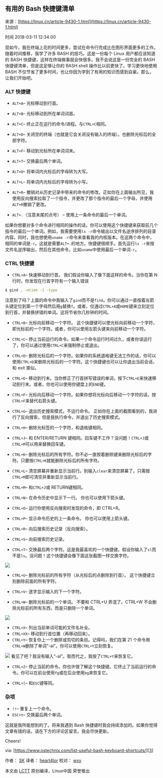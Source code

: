 ## 有用的 Bash 快捷键清单

来源：[https://linux.cn/article-9430-1.html](https://linux.cn/article-9430-1.html)

时间 2018-03-11 12:34:00

 
现如今，我在终端上花的时间更多，尝试在命令行完成比在图形界面更多的工作。随着时间推移，我学了许多 BASH 的技巧。这是一份每个 Linux 用户都应该知道的 BASH 快捷键，这样在终端做事就会快很多。我不会说这是一份完全的 BASH 快捷键清单，但是这足够让你的 BASH shell 操作比以前更快了。学习更快地使用 BASH 不仅节省了更多时间，也让你因为学到了有用的知识而感到自豪。那么，让我们开始吧。
 
### ALT 快捷键
 

* `ALT+A`– 光标移动到行首。  
* `ALT+B`– 光标移动到所在单词词首。  
* `ALT+C`– 终止正在运行的命令/进程。与`CTRL+C`相同。  
* `ALT+D`– 关闭空的终端（也就是它会关闭没有输入的终端）。也删除光标后的全部字符。  
* `ALT+F`– 移动到光标所在单词词末。  
* `ALT+T`– 交换最后两个单词。  
* `ALT+U`– 将单词内光标后的字母转为大写。  
* `ALT+L`– 将单词内光标后的字母转为小写。  
* `ALT+R`– 撤销对从历史记录中带来的命令的修改。正如你在上面输出所见，我使用反向搜索拉取了一个指令，并更改了那个指令的最后一个字母，并使用`ALT+R`撤销了更改。 
  
* `ALT+.`（注意末尾的点号） – 使用上一条命令的最后一个单词。  
 

如果你想要对多个命令进行相同的操作的话，你可以使用这个快捷键来获取前几个指令的最后一个单词。例如，我需要使用`ls -r`命令输出以文件名逆序排列的目录内容。同时，我也想使用`uname -r`命令来查看我的内核版本。在这两个命令中，相同的单词是`-r`。这就是需要`ALT+.`的地方。快捷键很顺手。首先运行`ls -r`来按文件名逆序输出，然后在其他命令，比如`uname`中使用最后一个单词`-r`。 
 
### CTRL 快捷键
 

* `CTRL+A`– 快速移动到行首。
我们假设你输入了像下面这样的命令。当你在第 N 行时，你发现在行首字符有一个输入错误

```sh
$ gind . -mtime -1 -type
```
注意到了吗？上面的命令中我输入了`gind`而不是`find`。你可以通过一直按着左箭头键定位到第一个字母然后用`g`替换`f`。或者，仅通过`CTRL+A`或`HOME`键来立刻定位到行首，并替换拼错的单词。这将节省你几秒钟的时间。 
  
* `CTRL+B`– 光标向前移动一个字符。
这个快捷键可以使光标向前移动一个字符，即光标前的一个字符。或者，你可以使用左箭头键来向前移动一个字符。
  
* `CTRL+C`– 停止当前运行的命令。如果一个命令运行时间过久，或者你误运行了，你可以通过使用`CTRL+C`来强制停止或退出。 
  
* `CTRL+D`– 删除光标后的一个字符。如果你的系统退格键无法工作的话，你可以使用`CTRL+D`来删除光标后的一个字符。这个快捷键也可以让你退出当前会话，和 exit 类似。 
  
* `CTRL+E`– 移动到行末。当你修正了行首拼写错误的单词，按下`CTRL+E`来快速移动到行末。或者，你也可以使用你键盘上的`END`键。 
  
* `CTRL+F`– 光标向后移动一个字符。如果你想将光标向后移动一个字符的话，按`CTRL+F`来替代右箭头键。 
  
* `CTRL+G`– 退出历史搜索模式，不运行命令。
正如你在上面的截图看到的，我进行了反向搜索，但是我执行命令，并退出了历史搜索模式。
  
* `CTRL+H`– 删除光标签的一个字符，和退格键相同。  
* `CTRL+J`– 和 ENTER/RETURN 键相同。回车键不工作？没问题！`CTRL+J`或`CTRL+M`可以用来替换回车键。 
  
* `CTRL+K`– 删除光标后的所有字符。你不必一直按着删除键来删除光标后的字符。只要按`CTRL+K`就能删除光标后的所有字符。 
  
* `CTRL+L`– 清空屏幕并重新显示当前行。别输入`clear`来清空屏幕了。只需按`CTRL+M`即可清空并重新显示当前行。 
  
* `CTRL+M`– 和`CTRL+J`或 RETURN键相同。  
* `CTRL+N`– 在命令历史中显示下一行。
你也可以使用下箭头键。
  
* `CTRL+O`– 运行你使用反向搜索时发现的命令，即 CTRL+R。  
* `CTRL+P`– 显示命令历史的上一条命令。
你也可以使用上箭头键。
  
* `CTRL+R`– 向后搜索历史记录（反向搜索）。  
* `CTRL+S`– 向前搜索历史记录。  
* `CTRL+T`– 交换最后两个字符。这是我最喜欢的一个快捷键。假设你输入了`sl`而不是`ls`。没问题！这个快捷键会像下面这张截图一样交换字符。 

![][0]
  
* `CTRL+U`– 删除光标前的所有字符（从光标后的点删除到行首）。
这个快捷键立刻删除前面的所有字符。
  
* `CTRL+V`– 逐字显示输入的下一个字符。  
* `CTRL+W`– 删除光标前的一个单词。
不要和 CTRL+U 弄混了。CTRL+W 不会删除光标前的所有东西，而是只删除一个单词。

![][1]
  
* `CTRL+X`– 列出当前单词可能的文件名补全。  
* `CTRL+XX`– 移动到行首位置（再移动回来）。  
* `CTRL+Y`– 恢复你上一个删除或剪切的条目。记得吗，我们在第 21 个命令用`CTRL+W`删除了单词“-al”。你可以使用`CTRL+Y`立刻恢复。 

![][2]
看见了吧？我没有输入“-al”。取而代之，我按了`CTRL+Y`来恢复它。 
  
* `CTRL+Z`– 停止当前的命令。你也许很了解这个快捷键。它终止了当前运行的命令。你可以在前台使用`fg`或在后台使用`bg`来恢复它。 
  
* `CTRL+[`– 和`ESC`键等同。  
 

### 杂项
 

* `!!`– 重复上一个命令。  
* `ESC+t`– 交换最后两个单词。  
 

这就是我所能想到的了。将来我遇到 Bash 快捷键时我会持续添加的。如果你觉得文章有错的话，请在下方的评论区留言。我会尽快更新。
 
Cheers!
 
via: [https://www.ostechnix.com/list-useful-bash-keyboard-shortcuts/][3] 
 
作者： [SK][4] 译者： [heart4lor][5] 校对： [wxy][6] 
 
本文由 [LCTT][7] 原创编译，Linux中国 荣誉推出 
 


[3]: https://www.ostechnix.com/list-useful-bash-keyboard-shortcuts/
[4]: https://www.ostechnix.com/author/sk/
[5]: https://github.com/heart4lor
[6]: https://github.com/wxy
[7]: https://github.com/LCTT/TranslateProject
[0]: https://img1.tuicool.com/vIJ3eav.gif
[1]: https://img1.tuicool.com/Ybi6veF.gif
[2]: https://img1.tuicool.com/2YfIJfe.gif